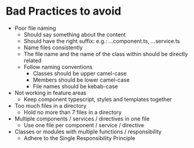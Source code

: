 # Bad Practices to avoid
- Poor file naming
	- Should say something about the content
	- Should have the right suffix: e.g.: ...component.ts, ...service.ts
	- Name files consistently
	- The file name and the name of the class within should be directly related
	- Follow naming conventions
		- Classes should be upper camel-case
		- Members should be lower camel-case
		- File names should be kebab-case
- Not working in feature areas
	- Keep component typescript, styles and templates together
- Too much files in a directory
	- Hold no more than 7 files in a directory
- Multiple components / services / directives in one file
	- Use one file per component / service / directive
- Classes or modules with multiple functions / responsibility
	- Adhere to the Single Responsibility Principle